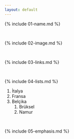 ```yaml
---
layout: default
---
```


{% include 01-name.md %}

<br>

{% include 02-image.md %}

<br>

{% include 03-links.md %}

<br>

{% include 04-lists.md %}

1. İtalya
2. Fransa
3. Belçika 
   1. Brüksel
   2. Namur
<br>

{% include 05-emphasis.md %}
